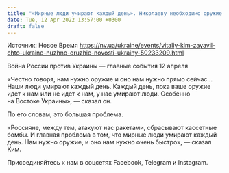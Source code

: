 ```yaml
---
title: "«Мирные люди умирают каждый день». Николаеву необходимо оружие прямо сейчас — Ким"
date: Tue, 12 Apr 2022 13:57:00 +0300
draft: false
---
```

Источник: Новое Время https://nv.ua/ukraine/events/vitaliy-kim-zayavil-chto-ukraine-nuzhno-oruzhie-novosti-ukrainy-50233209.html


Война России против Украины — главные события 12 апреля

«Честно говоря, нам нужно оружие и оно нам нужно прямо сейчас… Наши люди умирают каждый день. Каждый день, пока ваше оружие идет к нам или не идет к нам, у нас умирают люди. Особенно на Востоке Украины», — сказал он.

По его словам, это большая проблема.

«Россияне, между тем, атакуют нас ракетами, сбрасывают кассетные бомбы. И главная проблема в том, что мирные люди умирают каждый день. Нам нужно оружие, и оно нам нужно очень быстро», — сказал Ким.

Присоединяйтесь к нам в соцсетях Facebook, Telegram и Instagram.
